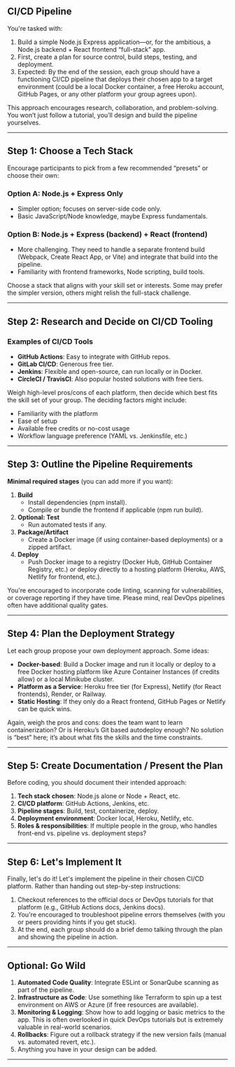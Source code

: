## CI/CD Pipeline

You're tasked with:

1. Build a simple Node.js Express application—or, for the ambitious, a Node.js backend + React frontend “full-stack” app.
2. First, create a plan for source control, build steps, testing, and deployment.
3. Expected: By the end of the session, each group should have a functioning CI/CD pipeline that deploys their chosen app to a target environment (could be a local Docker container, a free Heroku account, GitHub Pages, or any other platform your group agrees upon).

This approach encourages research, collaboration, and problem-solving. You won’t just follow a tutorial, you’ll design and build the pipeline yourselves.

---

## Step 1: Choose a Tech Stack

Encourage participants to pick from a few recommended “presets” or choose their own:

### **Option A: Node.js + Express Only**
- Simpler option; focuses on server-side code only.
- Basic JavaScript/Node knowledge, maybe Express fundamentals.

### **Option B: Node.js + Express (backend) + React (frontend)**
- More challenging. They need to handle a separate frontend build (Webpack, Create React App, or Vite) and integrate that build into the pipeline.
- Familiarity with frontend frameworks, Node scripting, build tools.

Choose a stack that aligns with your skill set or interests. Some may prefer the simpler version, others might relish the full-stack challenge.

---

## Step 2: Research and Decide on CI/CD Tooling

### **Examples of CI/CD Tools**  
- **GitHub Actions**: Easy to integrate with GitHub repos.  
- **GitLab CI/CD**: Generous free tier.  
- **Jenkins**: Flexible and open-source, can run locally or in Docker.  
- **CircleCI / TravisCI**: Also popular hosted solutions with free tiers.

Weigh high-level pros/cons of each platform, then decide which best fits the skill set of your group. The deciding factors might include:
 - Familiarity with the platform
 - Ease of setup
 - Available free credits or no-cost usage
 - Workflow language preference (YAML vs. Jenkinsfile, etc.)

---

## Step 3: Outline the Pipeline Requirements

**Minimal required stages** (you can add more if you want):
1. **Build**  
   - Install dependencies (npm install).  
   - Compile or bundle the frontend if applicable (npm run build).  
2. **Optional: Test**  
   - Run automated tests if any.  
3. **Package/Artifact**  
   - Create a Docker image (if using container-based deployments) or a zipped artifact.  
4. **Deploy**  
   - Push Docker image to a registry (Docker Hub, GitHub Container Registry, etc.) *or* deploy directly to a hosting platform (Heroku, AWS, Netlify for frontend, etc.).

You're encouraged to incorporate code linting, scanning for vulnerabilities, or coverage reporting if they have time. Please mind, real DevOps pipelines often have additional quality gates.

---

## Step 4: Plan the Deployment Strategy

Let each group propose your own deployment approach. Some ideas:

- **Docker-based**: Build a Docker image and run it locally or deploy to a free Docker hosting platform like Azure Container Instances (if credits allow) or a local Minikube cluster.  
- **Platform as a Service**: Heroku free tier (for Express), Netlify (for React frontends), Render, or Railway.  
- **Static Hosting**: If they only do a React frontend, GitHub Pages or Netlify can be quick wins.

Again, weigh the pros and cons: does the team want to learn containerization? Or is Heroku’s Git based autodeploy enough? No solution is “best” here; it’s about what fits the skills and the time constraints.

---

## Step 5: Create Documentation / Present the Plan

Before coding, you should document their intended approach:
1. **Tech stack chosen**: Node.js alone or Node + React, etc.
2. **CI/CD platform**: GitHub Actions, Jenkins, etc.
3. **Pipeline stages**: Build, test, containerize, deploy.
4. **Deployment environment**: Docker local, Heroku, Netlify, etc.
5. **Roles & responsibilities**: If multiple people in the group, who handles front-end vs. pipeline vs. deployment steps?

---

## Step 6: Let's Implement It

Finally, let's do it! Let's implement the pipeline in their chosen CI/CD platform. Rather than handing out step-by-step instructions:
1. Checkout references to the official docs or DevOps tutorials for that platform (e.g., GitHub Actions docs, Jenkins docs).
2. You're encouraged to troubleshoot pipeline errors themselves (with you or peers providing hints if you get stuck).
3. At the end, each group should do a brief demo talking through the plan and showing the pipeline in action.

---

## Optional: Go Wild

1. **Automated Code Quality**: Integrate ESLint or SonarQube scanning as part of the pipeline.
2. **Infrastructure as Code**: Use something like Terraform to spin up a test environment on AWS or Azure (if free resources are available).
3. **Monitoring & Logging**: Show how to add logging or basic metrics to the app. This is often overlooked in quick DevOps tutorials but is extremely valuable in real-world scenarios.
4. **Rollbacks**: Figure out a rollback strategy if the new version fails (manual vs. automated revert, etc.).
5. Anything you have in your design can be added.

---
